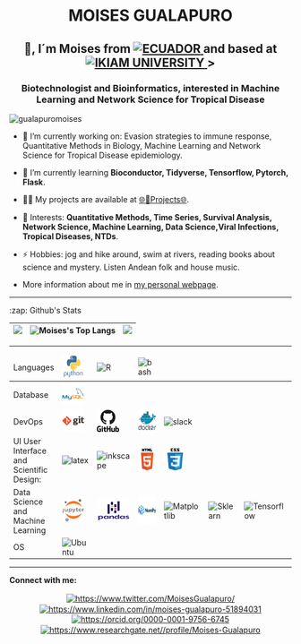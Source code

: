 <h1 align="center">MOISES GUALAPURO</h1>

<h2 align="center">👋, I´m  Moises from <a href="https://ecuador.travel/en/"> <img alt="ECUADOR" src="https://icons.iconarchive.com/icons/wikipedia/flags/128/EC-Ecuador-Flag-icon.png" width="50" height="40"> </a> and based at <a href="https://www.ikiam.edu.ec/"> <img alt="IKIAM UNIVERSITY" src="https://www.ikiam.edu.ec/img/logo-ikiam-grey.png" width="70" height="40"> </a> > </h2>

<h3 align="center">Biotechnologist and Bioinformatics, interested in Machine Learning and Network Science for Tropical Disease</h3>

<p align="left"> <img src="https://komarev.com/ghpvc/?username=gualapuromoises" alt="gualapuromoises" /> </p>

- 🔭 I’m currently working on: Evasion strategies to immune response, Quantitative Methods in Biology, Machine Learning and Network Science for Tropical Disease epidemiology.  

- 🌱 I’m currently learning **Bioconductor, Tidyverse, Tensorflow, Pytorch, Flask**.

- 👨‍💻 My projects are available at [🌐🔗Projects🌐](https://gualapuromoises.github.io/project/).

- 🤔 Interests: **Quantitative Methods, Time Series, Survival Analysis, Network Science, Machine Learning, Data Science,Viral Infections, Tropical Diseases, NTDs**.

- ⚡ Hobbies: jog and hike around, swim at rivers, reading books about science and mystery. Listen Andean folk and house music.

- More information about me in [my personal webpage](https://gualapuromoises.github.io/).

<hr>

<summary>:zap: Github's Stats </summary>


<table>
  <thead>
    <th><img src="https://github-readme-streak-stats.herokuapp.com/?user=gualapuromoises&theme=default"></th>
    <th><img src="https://github-readme-stats.vercel.app/api?username=gualapuromoises&show_icons=true" alt="Moises's Top Langs" /></th>
    <th><img src="https://github-readme-stats.vercel.app/api/top-langs/?username=gualapuromoises&layout=compact" /></th>
  </thead>
</table>

<hr>
   


<table>

  <thead>
    <td>Languages</td>
    <td><img src="https://github.com/devicons/devicon/blob/master/icons/python/python-original-wordmark.svg" alt="Python" width="40" height="40"/> </td>
    <td><img src="https://www.vectorlogo.zone/logos/r-project/r-project-official.svg" alt="R" width="40" height="40"/> </td>
    <td><img src="https://www.vectorlogo.zone/logos/gnu_bash/gnu_bash-official.svg" alt="bash" width="70" height="40"/> </td>
  </thead>
  
  <tr>
    <td>Database</td> 
     <td><img src="https://github.com/devicons/devicon/blob/master/icons/mysql/mysql-original-wordmark.svg" alt="mysql" width="40" height="40"/></td>    
  </tr>
  
   <tr>
    <td>DevOps</td>
     <td><img src="https://github.com/devicons/devicon/blob/master/icons/git/git-original-wordmark.svg" alt="git" width="40" height="40"/></td>
     <td><img src="https://github.com/devicons/devicon/blob/master/icons/github/github-original-wordmark.svg" alt="github" width="40" height="40"/></td>
     <td><img src="https://github.com/devicons/devicon/blob/master/icons/docker/docker-original-wordmark.svg" alt="Docker" width="40" height="40"/></td>
     <td><img src="https://www.vectorlogo.zone/logos/slack/slack-tile.svg" alt="slack" width="40" height="40"/> </td>
  </tr>
  
  <tr>
    <td>UI User Interface and Scientific Design: </td>
    <td><img src="https://commons.wikimedia.org/wiki/File:LaTeX_logo.svg" alt="latex" width="40" height="40"/></td>
    <td><img src="https://www.vectorlogo.zone/util/preview.html?image=/logos/qgis/qgis-official.svg" alt="inkscape" width="60" height="50"/></td>
    <td><img src="https://github.com/devicons/devicon/blob/master/icons/html5/html5-original-wordmark.svg" alt="html5" width="40" height="40"/> </td>
    <td><img src="https://github.com/devicons/devicon/blob/master/icons/css3/css3-original-wordmark.svg" alt="css3" width="40" height="40"/> </td>    
  </tr>
  
  <tr> 
    <td>Data Science and Machine Learning</td>
     <td><img src="https://github.com/devicons/devicon/raw/master/icons/jupyter/jupyter-original-wordmark.svg" alt="jupyter" width="40" height="40"/></td>
     <td><img src="https://github.com/devicons/devicon/raw/master/icons/pandas/pandas-original-wordmark.svg" alt="pandas" width="60" height="40"/></td>
     <td><img src="https://github.com/devicons/devicon/raw/master/icons/numpy/numpy-original-wordmark.svg" alt="numpy" width="60" height="50"/></td>
     <td><img src="https://github.com/valohai/ml-logos/raw/master/matplotlib.svg" alt="Matplotlib" width="60" height="50"/></td>
     <td><img src="https://github.com/valohai/ml-logos/raw/master/scikit-learn.svg" alt="Sklearn" width="60" height="50"/></td>
     <td><img src="https://github.com/valohai/ml-logos/raw/master/tensorflow-layout.svg" alt="Tensorflow" width="60" height="50"/></td>
     <td><img src="https://github.com/valohai/ml-logos/raw/master/pytorch.svg" alt="Pytorch" width="60" height="50"/></td>
     <td><img src="https://tidyverse.tidyverse.org/logo.png" alt="Pytorch" width="60" height="50"/></td>    
  </tr>
  
  <tr>
    <td>OS</td>
    <td><img src="https://www.vectorlogo.zone/logos/ubuntu/ubuntu-ar21.svg" alt="Ubuntu" width="70" height="40"/></td>    
  </tr>

</table>

<hr>


**Connect with me:**

<p align="center">
  <a href="https://www.twitter.com/MoisesGualapuro/" target="blank"><img align="center"  src="https://img.icons8.com/color/48/000000/twitter--v2.png" alt="https://www.twitter.com/MoisesGualapuro/" height="30" width="30" /></a>
  <a href="https://www.linkedin.com/in/moises-gualapuro-51894031" target="blank"><img align="center" src="https://www.vectorlogo.zone/logos/linkedin/linkedin-tile.svg" alt="https://www.linkedin.com/in/moises-gualapuro-51894031" height="30" width="30" /></a>
  <a href="https://orcid.org/my-orcid?orcid=0000-0001-8284-9312" target="blank">
    <img align="center" src="https://img.icons8.com/windows/64/000000/orcid.png" alt="https://orcid.org/0000-0001-9756-6745" height="30" width="30" /></a>
  <a href="https://www.researchgate.net//profile/Moises-Gualapuro" target="blank">
    <img align="center" src="https://img.icons8.com/windows/64/000000/researchgate.png" alt="https://www.researchgate.net//profile/Moises-Gualapuro" height="30" width="30" /></a> 
</p>
